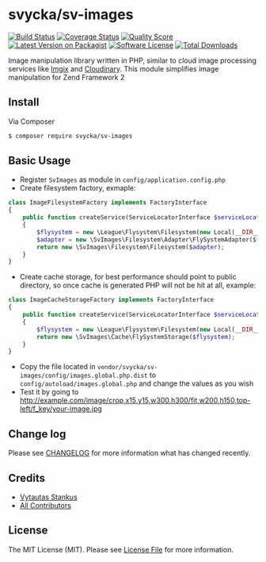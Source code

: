 # svycka/sv-images

[![Build Status][ico-travis]][link-travis]
[![Coverage Status](https://coveralls.io/repos/svycka/sv-images/badge.svg?branch=master&service=github)](https://coveralls.io/github/svycka/sv-images?branch=master)
[![Quality Score][ico-code-quality]][link-code-quality]
[![Latest Version on Packagist][ico-version]][link-packagist]
[![Software License][ico-license]](LICENSE.md)
[![Total Downloads][ico-downloads]][link-downloads]

Image manipulation library written in PHP, similar to cloud image processing services like [Imgix](http://www.imgix.com/) and [Cloudinary](http://cloudinary.com/). This module simplifies image manipulation for Zend Framework 2


## Install

Via Composer

``` bash
$ composer require svycka/sv-images
```

## Basic Usage

- Register `SvImages` as module in `config/application.config.php`
- Create filesystem factory, exmaple:
```php
class ImageFilesystemFactory implements FactoryInterface
{
    public function createService(ServiceLocatorInterface $serviceLocator)
    {
        $flysystem = new \League\Flysystem\Filesystem(new Local(__DIR__.'/path/to/files'));
        $adapter = new \SvImages\Filesystem\Adapter\FlySystemAdapter($flysystem);
        return new \SvImages\Filesystem\Filesystem($adapter);
    }
}
```
- Create cache storage, for best performance should point to public directory, so once cache is generated PHP will not be hit at all, example:
```php
class ImageCacheStorageFactory implements FactoryInterface
{
    public function createService(ServiceLocatorInterface $serviceLocator)
    {
        $flysystem = new \League\Flysystem\Filesystem(new Local(__DIR__.'/path/to/public'));
        return new \SvImages\Cache\FlySystemStorage($flysystem);
    }
}
```
- Copy the file located in `vendor/svycka/sv-images/config/images.global.php.dist` to `config/autoload/images.global.php` and change the values as you wish
- Test it by going to http://example.com/image/crop,x15,y15,w300,h300/fit,w200,h150,top-left/f_key/your-image.jpg

## Change log

Please see [CHANGELOG](CHANGELOG.md) for more information what has changed recently.

## Credits

- [Vytautas Stankus][link-author]
- [All Contributors][link-contributors]

## License

The MIT License (MIT). Please see [License File](LICENSE.md) for more information.

[ico-version]: https://img.shields.io/packagist/v/svycka/sv-images.svg?style=flat-square
[ico-travis]: https://img.shields.io/travis/svycka/sv-images/master.svg?style=flat-square
[ico-code-quality]: https://img.shields.io/scrutinizer/g/svycka/sv-images.svg?style=flat-square
[ico-license]: https://img.shields.io/badge/license-MIT-brightgreen.svg?style=flat-square
[ico-downloads]: https://img.shields.io/packagist/dt/svycka/sv-images.svg?style=flat-square

[link-packagist]: https://packagist.org/packages/svycka/sv-images
[link-downloads]: https://packagist.org/packages/svycka/sv-images
[link-travis]: https://travis-ci.org/svycka/sv-images
[link-code-quality]: https://scrutinizer-ci.com/g/svycka/sv-images
[link-author]: https://github.com/svycka
[link-contributors]: ../../contributors